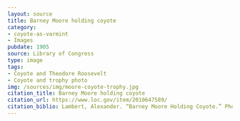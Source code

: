 ```yaml
---
layout: source
title: Barney Moore holding coyote
category: 
- coyote-as-varmint
- Images
pubdate: 1905
source: Library of Congress
type: image
tags: 
- Coyote and Theodore Roosevelt
- Coyote and trophy photo
img: /sources/img/moore-coyote-trophy.jpg
citation_title: Barney Moore holding coyote
citation_url: https://www.loc.gov/item/2010647589/
citation_biblio: Lambert, Alexander. “Barney Moore Holding Coyote.” Photo 1905. Library of Congress, Washington, D.C.  No known restrictions on publication. 
---
```

